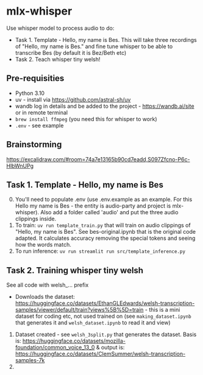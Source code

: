 # mlx-whisper
Use whisper model to process audio to do:
- Task 1. Template - Hello, my name is Bes. This will take three recordings of "Hello, my name is Bes." and fine tune whisper to be able to transcribe Bes (by default it is Bez/Beth etc)
- Task 2. Teach whisper tiny welsh! 

## Pre-requisities 
- Python 3.10
- uv - install via https://github.com/astral-sh/uv
- wandb log in details and be added to the project - https://wandb.ai/site or in remote terminal 
- `brew install ffmpeg` (you need this for whisper to work)
- `.env` - see example

## Brainstorming
https://excalidraw.com/#room=74a7e13165b90cd7eadd,S097Zfcno-P6c-HlbWnUPg

## Task 1. Template - Hello, my name is Bes
0. You'll need to populate .env (use .env.example as an example. For this Hello my name is Bes - the entity is audio-party and project is mlx-whisper). Also add a folder called 'audio' and put the three audio clippings inside. 
1. To train: `uv run template_train.py` that will train on audio clippings of "Hello, my name is Bes". See bes-original.ipynb that is the original code adapted. It calculates accuracy removing the special tokens and seeing how the words match.
2. To run inference: `uv run streamlit run src/template_inference.py`

## Task 2. Training whisper tiny welsh
See all code with welsh_... prefix
- Downloads the dataset: https://huggingface.co/datasets/EthanGLEdwards/welsh-transcription-samples/viewer/default/train?views%5B%5D=train  - this is a mini dataset for coding etc, not used trained on (see `making_dataset.ipynb` that generates it and `welsh_dataset.ipynb` to read it and view)
1. Dataset created - see `welsh_3split.py` that generates the dataset. Basis is: https://huggingface.co/datasets/mozilla-foundation/common_voice_13_0 & output is: https://huggingface.co/datasets/ClemSummer/welsh-transcription-samples-7k 
2. 